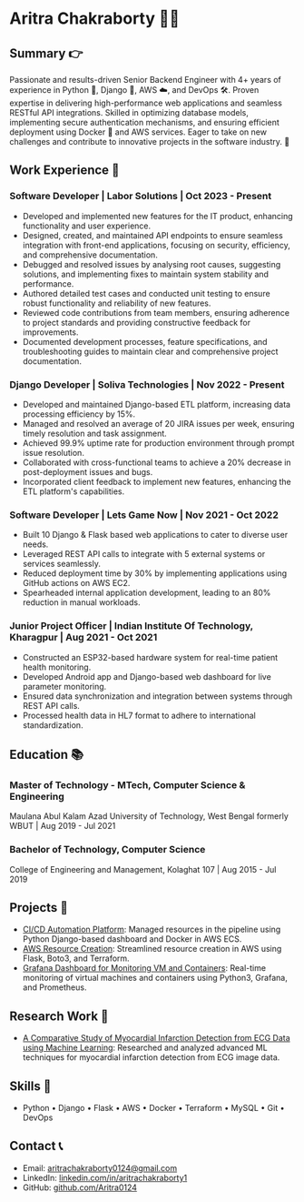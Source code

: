# Aritra Chakraborty 👨‍💻

## Summary 👉

Passionate and results-driven Senior Backend Engineer with 4+ years of experience in Python 🐍, Django 🎯, AWS ☁️, and DevOps 🛠️. Proven expertise in delivering high-performance web applications and seamless RESTful API integrations. Skilled in optimizing database models, implementing secure authentication mechanisms, and ensuring efficient deployment using Docker 🐳 and AWS services. Eager to take on new challenges and contribute to innovative projects in the software industry. 🚀

## Work Experience 🏢

### Software Developer | Labor Solutions | Oct 2023 - Present
- Developed and implemented new features for the IT product, enhancing functionality and user experience.
- Designed, created, and maintained API endpoints to ensure seamless integration with front-end applications, focusing on security, efficiency, and comprehensive documentation.
- Debugged and resolved issues by analysing root causes, suggesting solutions, and implementing fixes to maintain system stability and performance.
- Authored detailed test cases and conducted unit testing to ensure robust functionality and reliability of new features.
- Reviewed code contributions from team members, ensuring adherence to project standards and providing constructive feedback for improvements.
- Documented development processes, feature specifications, and troubleshooting guides to maintain clear and comprehensive project documentation.

### Django Developer | Soliva Technologies | Nov 2022 - Present
- Developed and maintained Django-based ETL platform, increasing data processing efficiency by 15%.
- Managed and resolved an average of 20 JIRA issues per week, ensuring timely resolution and task assignment.
- Achieved 99.9% uptime rate for production environment through prompt issue resolution.
- Collaborated with cross-functional teams to achieve a 20% decrease in post-deployment issues and bugs.
- Incorporated client feedback to implement new features, enhancing the ETL platform's capabilities.

### Software Developer | Lets Game Now | Nov 2021 - Oct 2022
- Built 10 Django & Flask based web applications to cater to diverse user needs.
- Leveraged REST API calls to integrate with 5 external systems or services seamlessly.
- Reduced deployment time by 30% by implementing applications using GitHub actions on AWS EC2.
- Spearheaded internal application development, leading to an 80% reduction in manual workloads.

### Junior Project Officer | Indian Institute Of Technology, Kharagpur | Aug 2021 - Oct 2021
- Constructed an ESP32-based hardware system for real-time patient health monitoring.
- Developed Android app and Django-based web dashboard for live parameter monitoring.
- Ensured data synchronization and integration between systems through REST API calls.
- Processed health data in HL7 format to adhere to international standardization.

## Education 📚

### Master of Technology - MTech, Computer Science & Engineering
Maulana Abul Kalam Azad University of Technology, West Bengal formerly WBUT | Aug 2019 - Jul 2021

### Bachelor of Technology, Computer Science
College of Engineering and Management, Kolaghat 107 | Aug 2015 - Jul 2019

## Projects 🚀

- [CI/CD Automation Platform](link-to-repo): Managed resources in the pipeline using Python Django-based dashboard and Docker in AWS ECS.
- [AWS Resource Creation](link-to-repo): Streamlined resource creation in AWS using Flask, Boto3, and Terraform.
- [Grafana Dashboard for Monitoring VM and Containers](link-to-repo): Real-time monitoring of virtual machines and containers using Python3, Grafana, and Prometheus.

## Research Work 📝
- [A Comparative Study of Myocardial Infarction Detection from ECG Data using Machine Learning](https://link.springer.com/chapter/10.1007/978-981-16-2164-2_21): Researched and analyzed advanced ML techniques for myocardial infarction detection from ECG image data.

## Skills 🔧

- Python • Django • Flask • AWS • Docker • Terraform • MySQL • Git • DevOps

## Contact 📞

- Email: [aritrachakraborty0124@gmail.com](mailto:aritrachakraborty0124@gmail.com)
- LinkedIn: [linkedin.com/in/aritrachakraborty1](https://www.linkedin.com/in/aritrachakraborty1/)
- GitHub: [github.com/Aritra0124](https://github.com/Aritra0124)
